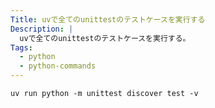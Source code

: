 ```yaml
---
Title: uvで全てのunittestのテストケースを実行する
Description: |
  uvで全てのunittestのテストケースを実行する。
Tags:
  - python
  - python-commands
---
```


```shell
uv run python -m unittest discover test -v
```
